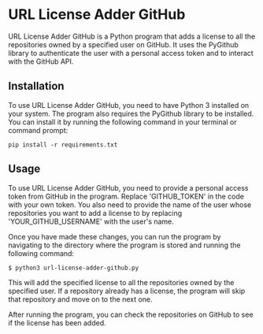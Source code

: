 # URL License Adder GitHub
URL License Adder GitHub is a Python program that adds a license to all the repositories owned by a specified user on GitHub. It uses the PyGithub library to authenticate the user with a personal access token and to interact with the GitHub API.

## Installation
To use URL License Adder GitHub, you need to have Python 3 installed on your system. The program also requires the PyGithub library to be installed. You can install it by running the following command in your terminal or command prompt:
```shell
pip install -r requirements.txt
```

## Usage
To use URL License Adder GitHub, you need to provide a personal access token from GitHub in the program. Replace 'GITHUB_TOKEN' in the code with your own token. You also need to provide the name of the user whose repositories you want to add a license to by replacing 'YOUR_GITHUB_USERNAME' with the user's name.

Once you have made these changes, you can run the program by navigating to the directory where the program is stored and running the following command:
```shell
$ python3 url-license-adder-github.py
```
This will add the specified license to all the repositories owned by the specified user. If a repository already has a license, the program will skip that repository and move on to the next one.

After running the program, you can check the repositories on GitHub to see if the license has been added.
